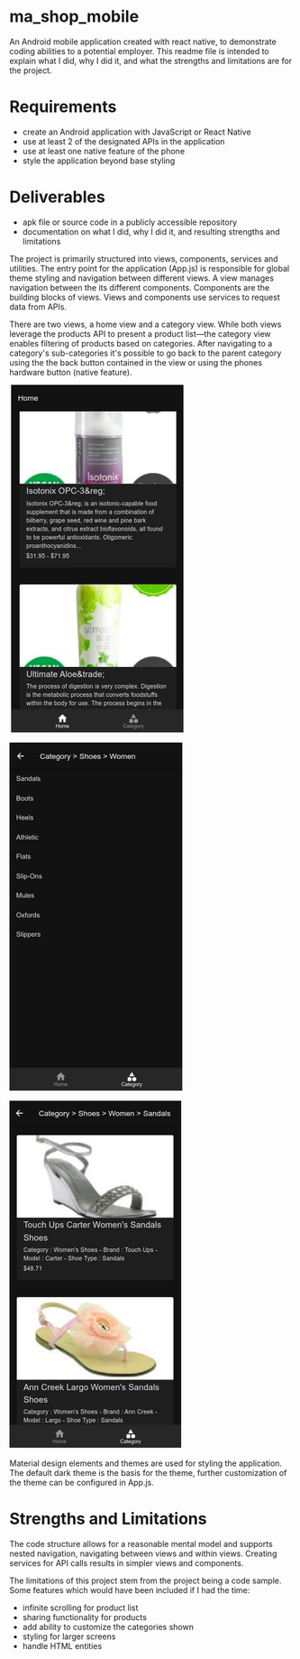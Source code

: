 # ma_shop_mobile

An Android mobile application created with react native, to demonstrate coding abilities to a potential employer.  This readme file is intended to explain what I did, why I did it, and what the strengths and limitations are for the project.

# Requirements
 * create an Android application with JavaScript or React Native
 * use at least 2 of the designated APIs in the application
 * use at least one native feature of the phone
 * style the application beyond base styling

# Deliverables
 * apk file or source code in a publicly accessible repository
 * documentation on what I did, why I did it, and resulting strengths and limitations

The project is primarily structured into views, components, services and utilities.  The entry point for the application (App.js) is responsible for global theme styling and navigation between different views.  A view manages navigation between the its different components.  Components are the building blocks of views.  Views and components use services to request data from APIs.

There are two views, a home view and a category view.  While both views leverage the products API to present a product list—the category view enables filtering of products based on categories.  After navigating to a category's sub-categories it's possible to go back to the parent category using the the back button contained in the view or using the phones hardware button (native feature).

![](https://github.com/mjmccull0/ma_shop_mobile/blob/master/screenshots/product_list.png)

![](https://github.com/mjmccull0/ma_shop_mobile/blob/master/screenshots/category_list.png)

![](https://github.com/mjmccull0/ma_shop_mobile/blob/master/screenshots/category_product_list.png)


Material design elements and themes are used for styling the application.  The default dark theme is the basis for the theme, further customization of the theme can be configured in App.js.

# Strengths and Limitations
The code structure allows for a reasonable mental model and supports nested navigation, navigating between views and within views.  Creating services for API calls results in simpler views and components.

The limitations of this project stem from the project being a code sample.  Some features which would have been included if I had the time: 
 * infinite scrolling for product list
 * sharing functionality for products
 * add ability to customize the categories shown
 * styling for larger screens
 * handle HTML entities
